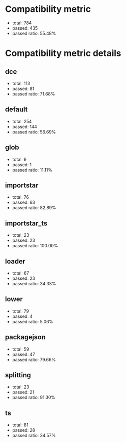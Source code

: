 # Compatibility metric
- total: 784
- passed: 435
- passed ratio: 55.48%
# Compatibility metric details
## dce
- total: 113
- passed: 81
- passed ratio: 71.68%
## default
- total: 254
- passed: 144
- passed ratio: 56.69%
## glob
- total: 9
- passed: 1
- passed ratio: 11.11%
## importstar
- total: 76
- passed: 63
- passed ratio: 82.89%
## importstar_ts
- total: 23
- passed: 23
- passed ratio: 100.00%
## loader
- total: 67
- passed: 23
- passed ratio: 34.33%
## lower
- total: 79
- passed: 4
- passed ratio: 5.06%
## packagejson
- total: 59
- passed: 47
- passed ratio: 79.66%
## splitting
- total: 23
- passed: 21
- passed ratio: 91.30%
## ts
- total: 81
- passed: 28
- passed ratio: 34.57%
